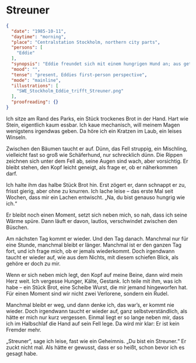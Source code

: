 # Streuner

```json
{
  "date": "1985-10-11",
  "daytime": "morning",
  "place": "Centralstation Stockholm, northern city parts",
  "persons": [
    "Eddie"
  ],
  "synopsis": "Eddie freundet sich mit einem hungrigen Hund an; aus geteiltem Brot wird stille Verbundenheit – der Streuner wird zu ihrem Anker im Straßenleben.",
  "mood": "",
  "tense": "present, Eddies first-person perspective",
  "mode": "mainline",
  "illustrations": [
    "SWE_Stockholm_Eddie_trifft_Streuner.png"
  ],
  "proofreading": {}
}
```

Ich sitze am Rand des Parks, ein Stück trockenes Brot in der Hand. Hart wie
Stein, eigentlich kaum essbar. Ich kaue mechanisch, will meinem Magen wenigstens
irgendwas geben. Da höre ich ein Kratzen im Laub, ein leises Winseln.

Zwischen den Bäumen taucht er auf. Dünn, das Fell struppig, ein Mischling,
vielleicht fast so groß wie Schäferhund, nur schrecklich dünn. Die Rippen
zeichnen sich unter dem Fell ab, seine Augen sind wach, aber vorsichtig. Er
bleibt stehen, den Kopf leicht geneigt, als frage er, ob er näherkommen darf.

Ich halte ihm das halbe Stück Brot hin. Erst zögert er, dann schnappt er zu,
frisst gierig, aber ohne zu knurren. Ich lache leise – das erste Mal seit
Wochen, dass mir ein Lachen entwischt. „Na, du bist genauso hungrig wie ich.“

Er bleibt noch einen Moment, setzt sich neben mich, so nah, dass ich seine Wärme
spüre. Dann läuft er davon, lautlos, verschwindet zwischen den Büschen.

Am nächsten Tag kommt er wieder. Und den Tag danach. Manchmal nur für eine
Stunde, manchmal bleibt er länger. Manchmal ist er den ganzen Tag fort, und ich
frage mich, ob er jemals wiederkommt. Doch irgendwann taucht er wieder auf, wie
aus dem Nichts, mit diesem schiefen Blick, als gehöre er doch zu mir.

Wenn er sich neben mich legt, den Kopf auf meine Beine, dann wird mein Herz
weit. Ich vergesse Hunger, Kälte, Gestank. Ich teile mit ihm, was ich habe – ein
Stück Brot, eine Scheibe Wurst, die mir jemand hingeworfen hat. Für einen Moment
sind wir nicht zwei Verlorene, sondern ein Rudel.

Manchmal bleibt er weg, und dann denke ich, das war’s, er kommt nie wieder. Doch
irgendwann taucht er wieder auf, ganz selbstverständlich, als hätte er mich nur
kurz vergessen. Einmal liegt er so lange neben mir, dass ich im Halbschlaf die
Hand auf sein Fell lege. Da wird mir klar: Er ist kein Fremder mehr.

„Streuner“, sage ich leise, fast wie ein Geheimnis. „Du bist ein Streuner.“ Er
zuckt nicht mal. Als hätte er gewusst, dass er so heißt, schon bevor ich es
gesagt habe.
